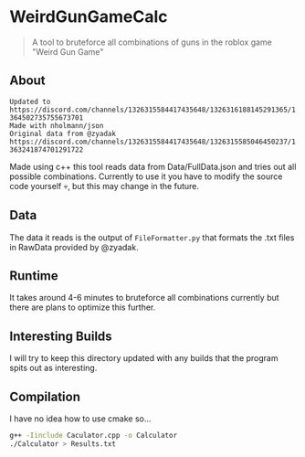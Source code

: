 # WeirdGunGameCalc
> A tool to bruteforce all combinations of guns in the roblox game "Weird Gun Game" 

## About
`Updated to https://discord.com/channels/1326315584417435648/1326316188145291365/1364502735755673701`<br/>
`Made with nholmann/json`<br/>
`Original data from @zyadak https://discord.com/channels/1326315584417435648/1326315585046450237/1363241874701291722`<br/>

Made using c++ this tool reads data from Data/FullData.json and tries out all possible combinations. 
Currently to use it you have to modify the source code yourself 💀, but this may change in the future.

## Data 
The data it reads is the output of `FileFormatter.py` that formats the .txt files in RawData provided by @zyadak.

## Runtime
It takes around 4-6 minutes to bruteforce all combinations currently but there are plans to optimize this further.

## Interesting Builds
I will try to keep this directory updated with any builds that the program spits out as interesting. 

## Compilation
I have no idea how to use cmake so...
```sh
g++ -Iinclude Caculator.cpp -o Calculator
./Calculator > Results.txt
```
